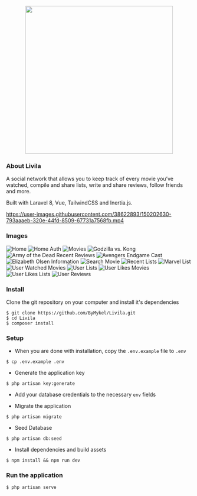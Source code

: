 <p align="center"><img src="https://i.imgur.com/HrupKfK.png" width="400"></p>

### About Livila

A social network that allows you to keep track of every movie you’ve watched, compile and share lists, write and share reviews, follow friends and more.

Built with Laravel 8, Vue, TailwindCSS and Inertia.js.

https://user-images.githubusercontent.com/38622893/150202630-793aaaeb-320e-44fd-8509-67731a7568fb.mp4

### Images

![Home](https://i.imgur.com/eBhQDOs.jpg)
![Home Auth](https://i.imgur.com/6FrUhzf.jpg)
![Movies](https://i.imgur.com/AZf8pny.jpg)
![Godzilla vs. Kong](https://i.imgur.com/lFINq3z.jpg)
![Army of the Dead Recent Reviews](https://i.imgur.com/vwkNR4k.jpg)
![Avengers Endgame Cast](https://i.imgur.com/g02IY5S.jpg)
![Elizabeth Olsen Information](https://i.imgur.com/FWMeKTI.jpg)
![Search Movie](https://i.imgur.com/sVY92pe.jpg)
![Recent Lists](https://i.imgur.com/DhZUmPa.jpg)
![Marvel List](https://i.imgur.com/HsY2kFD.jpg)
![User Watched Movies](https://i.imgur.com/zzFRo1b.jpg)
![User Lists](https://i.imgur.com/s1QeThM.jpg)
![User Likes Movies](https://i.imgur.com/1mp6ez2.jpg)
![User Likes Lists](https://i.imgur.com/CiCUerq.jpg)
![User Reviews](https://i.imgur.com/ppnjWwy.jpg)

### Install

Clone the git repository on your computer and install it's dependencies

```
$ git clone https://github.com/ByMykel/Livila.git
$ cd Livila
$ composer install
```

### Setup

-   When you are done with installation, copy the `.env.example` file to `.env`

```
$ cp .env.example .env
```

-   Generate the application key

```
$ php artisan key:generate
```

-   Add your database credentials to the necessary `env` fields

-   Migrate the application

```
$ php artisan migrate
```

-   Seed Database

```
$ php artisan db:seed
```

-   Install dependencies and build assets

```
$ npm install && npm run dev
```

### Run the application

```
$ php artisan serve
```
